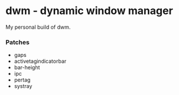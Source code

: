 dwm - dynamic window manager
============================

My personal build of dwm. 

### Patches
- gaps 
- activetagindicatorbar
- bar-height
- ipc
- pertag
- systray